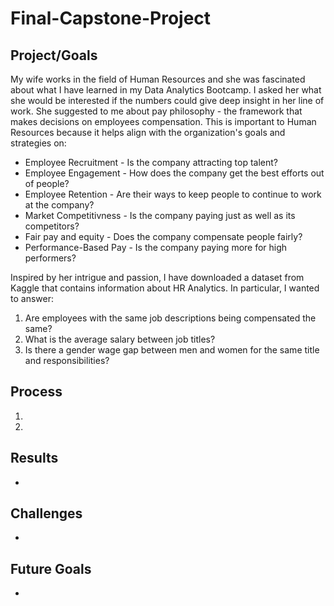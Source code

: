 # Final-Capstone-Project

## Project/Goals
My wife works in the field of Human Resources and she was fascinated about what I have learned in my Data Analytics Bootcamp.  I asked her what she would be interested if the numbers could give deep insight in her line of work.  She suggested to me about pay philosophy - the framework that makes decisions on employees compensation.  This is important to Human Resources because it helps align with the organization's goals and strategies on:
- Employee Recruitment - Is the company attracting top talent?
- Employee Engagement - How does the company get the best efforts out of people?
- Employee Retention - Are their ways to keep people to continue to work at the company?
- Market Competitivness - Is the company paying just as well as its competitors?
- Fair pay and equity - Does the company compensate people fairly?
- Performance-Based Pay - Is the company paying more for high performers?

Inspired by her intrigue and passion, I have downloaded a dataset from Kaggle that contains information about HR Analytics.  In particular, I wanted to answer:

1. Are employees with the same job descriptions being compensated the same?
2. What is the average salary between job titles?
3. Is there a gender wage gap between men and women for the same title and responsibilities?

## Process

1. 
2. 

## Results

- 

## Challenges 

- 

## Future Goals

- 


